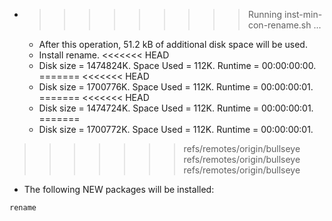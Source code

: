 * >>>>>>>>> Running inst-min-con-rename.sh ...
  * After this operation, 51.2 kB of additional disk space will be used.
  * Install rename.
<<<<<<< HEAD
  * Disk size = 1474824K. Space Used = 112K. Runtime = 00:00:00:00.
=======
<<<<<<< HEAD
  * Disk size = 1700776K. Space Used = 112K. Runtime = 00:00:00:01.
=======
<<<<<<< HEAD
  * Disk size = 1474724K. Space Used = 112K. Runtime = 00:00:00:01.
=======
  * Disk size = 1700772K. Space Used = 112K. Runtime = 00:00:00:01.
>>>>>>> refs/remotes/origin/bullseye
>>>>>>> refs/remotes/origin/bullseye
>>>>>>> refs/remotes/origin/bullseye
  * The following NEW packages will be installed:
  ```bash
rename
  ```
